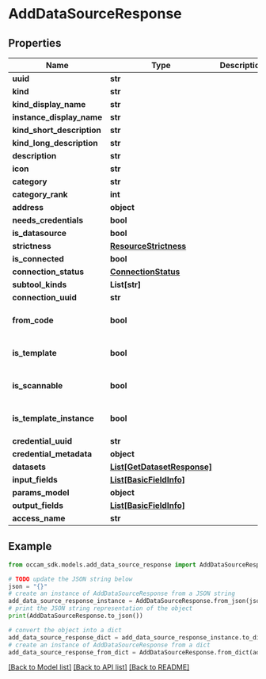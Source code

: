 # AddDataSourceResponse


## Properties

Name | Type | Description | Notes
------------ | ------------- | ------------- | -------------
**uuid** | **str** |  | 
**kind** | **str** |  | 
**kind_display_name** | **str** |  | 
**instance_display_name** | **str** |  | [optional] 
**kind_short_description** | **str** |  | 
**kind_long_description** | **str** |  | 
**description** | **str** |  | [optional] 
**icon** | **str** |  | 
**category** | **str** |  | 
**category_rank** | **int** |  | 
**address** | **object** |  | 
**needs_credentials** | **bool** |  | 
**is_datasource** | **bool** |  | 
**strictness** | [**ResourceStrictness**](ResourceStrictness.md) |  | 
**is_connected** | **bool** |  | 
**connection_status** | [**ConnectionStatus**](ConnectionStatus.md) |  | 
**subtool_kinds** | **List[str]** |  | [optional] 
**connection_uuid** | **str** |  | [optional] 
**from_code** | **bool** |  | [optional] [default to False]
**is_template** | **bool** |  | [optional] [default to False]
**is_scannable** | **bool** |  | [optional] [default to False]
**is_template_instance** | **bool** |  | [optional] [default to False]
**credential_uuid** | **str** |  | [optional] 
**credential_metadata** | **object** |  | [optional] 
**datasets** | [**List[GetDatasetResponse]**](GetDatasetResponse.md) |  | [optional] 
**input_fields** | [**List[BasicFieldInfo]**](BasicFieldInfo.md) |  | [optional] 
**params_model** | **object** |  | [optional] 
**output_fields** | [**List[BasicFieldInfo]**](BasicFieldInfo.md) |  | [optional] 
**access_name** | **str** |  | [optional] 

## Example

```python
from occam_sdk.models.add_data_source_response import AddDataSourceResponse

# TODO update the JSON string below
json = "{}"
# create an instance of AddDataSourceResponse from a JSON string
add_data_source_response_instance = AddDataSourceResponse.from_json(json)
# print the JSON string representation of the object
print(AddDataSourceResponse.to_json())

# convert the object into a dict
add_data_source_response_dict = add_data_source_response_instance.to_dict()
# create an instance of AddDataSourceResponse from a dict
add_data_source_response_from_dict = AddDataSourceResponse.from_dict(add_data_source_response_dict)
```
[[Back to Model list]](../README.md#documentation-for-models) [[Back to API list]](../README.md#documentation-for-api-endpoints) [[Back to README]](../README.md)


